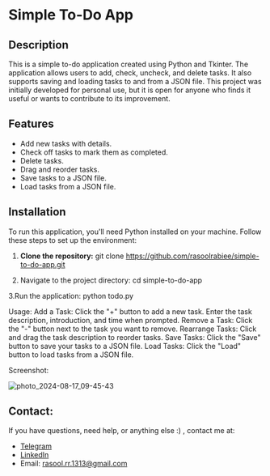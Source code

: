# Simple To-Do App

## Description

This is a simple to-do application created using Python and Tkinter. The application allows users to add, check, uncheck, and delete tasks. It also supports saving and loading tasks to and from a JSON file. This project was initially developed for personal use, but it is open for anyone who finds it useful or wants to contribute to its improvement.

## Features

- Add new tasks with details.
- Check off tasks to mark them as completed.
- Delete tasks.
- Drag and reorder tasks.
- Save tasks to a JSON file.
- Load tasks from a JSON file.

## Installation

To run this application, you'll need Python installed on your machine. Follow these steps to set up the environment:

1. **Clone the repository:**
   git clone https://github.com/rasoolrabiee/simple-to-do-app.git

2. Navigate to the project directory:
   cd simple-to-do-app

3.Run the application:
   python todo.py


Usage:
   Add a Task: Click the "+" button to add a new task. Enter the task description, introduction, and time when prompted.
   Remove a Task: Click the "-" button next to the task you want to remove.
   Rearrange Tasks: Click and drag the task description to reorder tasks.
   Save Tasks: Click the "Save" button to save your tasks to a JSON file.
   Load Tasks: Click the "Load" button to load tasks from a JSON file.


Screenshot:

![photo_2024-08-17_09-45-43](https://github.com/user-attachments/assets/77903095-23e2-45bc-8783-6cfc5ef81d0c)



## Contact:
If you have questions, need help, or anything else :) , contact me at:

- [Telegram](https://t.me/RasoolRabiee)
- [LinkedIn](https://www.linkedin.com/in/rasoolrabiee/)
- Email: [rasool.rr.1313@gmail.com](mailto:rasool.rr.1313@gmail.com)









